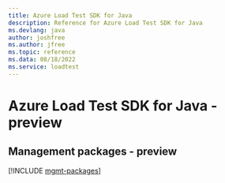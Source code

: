 ```yaml
---
title: Azure Load Test SDK for Java
description: Reference for Azure Load Test SDK for Java
ms.devlang: java
author: joshfree
ms.author: jfree
ms.topic: reference
ms.data: 08/18/2022
ms.service: loadtest
---
```

# Azure Load Test SDK for Java - preview

## Management packages - preview
[!INCLUDE [mgmt-packages](load-test-mgmt-index.md)]